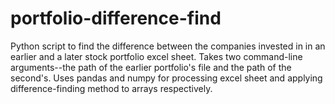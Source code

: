 # portfolio-difference-find
Python script to find the difference between the companies invested in in an earlier and a later stock portfolio excel sheet. Takes two command-line arguments--the path of the earlier portfolio's file and the path of the second's. Uses pandas and numpy for processing excel sheet and applying difference-finding method to arrays respectively.
